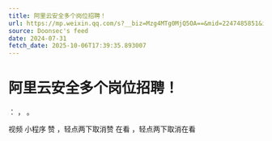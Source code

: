 ```yaml
---
title: 阿里云安全多个岗位招聘！
url: https://mp.weixin.qq.com/s?__biz=Mzg4MTg0MjQ5OA==&mid=2247485851&idx=1&sn=1709081baee5d1ae749156e816856c34
source: Doonsec's feed
date: 2024-07-31
fetch_date: 2025-10-06T17:39:35.893007
---
```


# 阿里云安全多个岗位招聘！

：
，
。

视频
小程序
赞
，轻点两下取消赞
在看
，轻点两下取消在看